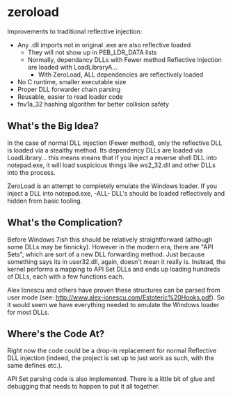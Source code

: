 # zeroload

Improvements to traditional reflective injection:

- Any .dll imports not in original .exe are also reflective loaded
    - They will not show up in PEB_LDR_DATA lists
    - Normally, dependancy DLLs with Fewer method Reflective Injection are loaded with LoadLibraryA...
        - With ZeroLoad, ALL dependencies are reflectively loaded
- No C runtime, smaller executable size
- Proper DLL forwarder chain parsing
- Reusable, easier to read loader code
- fnv1a_32 hashing algorithm for better collision safety

## What's the Big Idea?
In the case of normal DLL injection (Fewer method), only the reflective DLL is loaded via a stealthy method. Its dependency DLLs are loaded via LoadLibrary... this means means that if you inject a reverse shell DLL into notepad.exe, it will load suspicious things like ws2_32.dll and other DLLs into the process.

ZeroLoad is an attempt to completely emulate the Windows loader. If you inject a DLL into notepad.exe, -ALL- DLL's should be loaded reflectively and hidden from basic tooling.

## What's the Complication?
Before Windows 7ish this should be relatively straightforward (although some DLLs may be finnicky). However in the modern era, there are "API Sets", which are sort of a new DLL forwarding method. Just because something says its in user32.dll, again, doesn't mean it really is. Instead, the kernel performs a mapping to API Set DLLs and ends up loading hundreds of DLLs, each with a few functions each.

Alex Ionescu and others have proven these structures can be parsed from user mode (see: http://www.alex-ionescu.com/Estoteric%20Hooks.pdf). So it would seem we have everything needed to emulate the Windows loader for most DLLs.

## Where's the Code At?
Right now the code could be a drop-in replacement for normal Reflective DLL injection (indeed, the project is set up to just work as such, with the same defines etc.). 

API Set parsing code is also implemented. There is a little bit of glue and debugging that needs to happen to put it all together.
